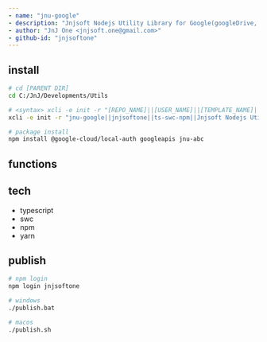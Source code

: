 ```yaml
---
- name: "jnu-google"
- description: "Jnjsoft Nodejs Utility Library for Google(googleDrive, googleSheets, googleCalendar, ...) Support Functions in Typescript"
- author: "JnJ One <jnjsoft.one@gmail.com>"
- github-id: "jnjsoftone"
---
```


## install

```sh
# cd [PARENT DIR]
cd C:/JnJ/Developments/Utils

# <syntax> xcli -e init -r "[REPO_NAME]||[USER_NAME]||[TEMPLATE_NAME]||[DESCRIPTION]"
xcli -e init -r "jnu-google||jnjsoftone||ts-swc-npm||Jnjsoft Nodejs Utility Library for Google(googleDrive, googleSheets, googleCalendar, ...) Support Functions in Typescript"

# package install
npm install @google-cloud/local-auth googleapis jnu-abc
```
## functions


## tech

- typescript
- swc
- npm
- yarn

## publish

```sh
# npm login
npm login jnjsoftone

# windows
./publish.bat

# macos
./publish.sh
```
